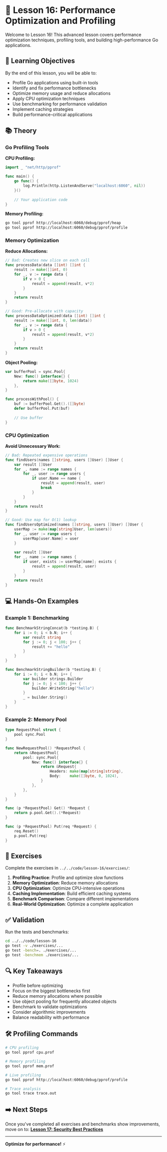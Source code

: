 # 📘 Lesson 16: Performance Optimization and Profiling

Welcome to Lesson 16! This advanced lesson covers performance optimization techniques, profiling tools, and building high-performance Go applications.

## 🎯 Learning Objectives

By the end of this lesson, you will be able to:
- Profile Go applications using built-in tools
- Identify and fix performance bottlenecks
- Optimize memory usage and reduce allocations
- Apply CPU optimization techniques
- Use benchmarking for performance validation
- Implement caching strategies
- Build performance-critical applications

## 📚 Theory

### Go Profiling Tools

**CPU Profiling:**
```go
import _ "net/http/pprof"

func main() {
    go func() {
        log.Println(http.ListenAndServe("localhost:6060", nil))
    }()
    
    // Your application code
}
```

**Memory Profiling:**
```bash
go tool pprof http://localhost:6060/debug/pprof/heap
go tool pprof http://localhost:6060/debug/pprof/profile
```

### Memory Optimization

**Reduce Allocations:**
```go
// Bad: Creates new slice on each call
func processData(data []int) []int {
    result := make([]int, 0)
    for _, v := range data {
        if v > 0 {
            result = append(result, v*2)
        }
    }
    return result
}

// Good: Pre-allocate with capacity
func processDataOptimized(data []int) []int {
    result := make([]int, 0, len(data))
    for _, v := range data {
        if v > 0 {
            result = append(result, v*2)
        }
    }
    return result
}
```

**Object Pooling:**
```go
var bufferPool = sync.Pool{
    New: func() interface{} {
        return make([]byte, 1024)
    },
}

func processWithPool() {
    buf := bufferPool.Get().([]byte)
    defer bufferPool.Put(buf)
    
    // Use buffer
}
```

### CPU Optimization

**Avoid Unnecessary Work:**
```go
// Bad: Repeated expensive operations
func findUsers(names []string, users []User) []User {
    var result []User
    for _, name := range names {
        for _, user := range users {
            if user.Name == name {
                result = append(result, user)
                break
            }
        }
    }
    return result
}

// Good: Use map for O(1) lookup
func findUsersOptimized(names []string, users []User) []User {
    userMap := make(map[string]User, len(users))
    for _, user := range users {
        userMap[user.Name] = user
    }
    
    var result []User
    for _, name := range names {
        if user, exists := userMap[name]; exists {
            result = append(result, user)
        }
    }
    return result
}
```

## 💻 Hands-On Examples

### Example 1: Benchmarking
```go
func BenchmarkStringConcat(b *testing.B) {
    for i := 0; i < b.N; i++ {
        var result string
        for j := 0; j < 100; j++ {
            result += "hello"
        }
    }
}

func BenchmarkStringBuilder(b *testing.B) {
    for i := 0; i < b.N; i++ {
        var builder strings.Builder
        for j := 0; j < 100; j++ {
            builder.WriteString("hello")
        }
        _ = builder.String()
    }
}
```

### Example 2: Memory Pool
```go
type RequestPool struct {
    pool sync.Pool
}

func NewRequestPool() *RequestPool {
    return &RequestPool{
        pool: sync.Pool{
            New: func() interface{} {
                return &Request{
                    Headers: make(map[string]string),
                    Body:    make([]byte, 0, 1024),
                }
            },
        },
    }
}

func (p *RequestPool) Get() *Request {
    return p.pool.Get().(*Request)
}

func (p *RequestPool) Put(req *Request) {
    req.Reset()
    p.pool.Put(req)
}
```

## 🧪 Exercises

Complete the exercises in `../../code/lesson-16/exercises/`:

1. **Profiling Practice**: Profile and optimize slow functions
2. **Memory Optimization**: Reduce memory allocations
3. **CPU Optimization**: Optimize CPU-intensive operations
4. **Caching Implementation**: Build efficient caching systems
5. **Benchmark Comparison**: Compare different implementations
6. **Real-World Optimization**: Optimize a complete application

## ✅ Validation

Run the tests and benchmarks:

```bash
cd ../../code/lesson-16
go test -v ./exercises/...
go test -bench=. ./exercises/...
go test -benchmem ./exercises/...
```

## 🔍 Key Takeaways

- Profile before optimizing
- Focus on the biggest bottlenecks first
- Reduce memory allocations where possible
- Use object pooling for frequently allocated objects
- Benchmark to validate optimizations
- Consider algorithmic improvements
- Balance readability with performance

## 🛠️ Profiling Commands

```bash
# CPU profiling
go tool pprof cpu.prof

# Memory profiling
go tool pprof mem.prof

# Live profiling
go tool pprof http://localhost:6060/debug/pprof/profile

# Trace analysis
go tool trace trace.out
```

## ➡️ Next Steps

Once you've completed all exercises and benchmarks show improvements, move on to:
**[Lesson 17: Security Best Practices](../lesson-17/README.md)**

---

**Optimize for performance!** ⚡
